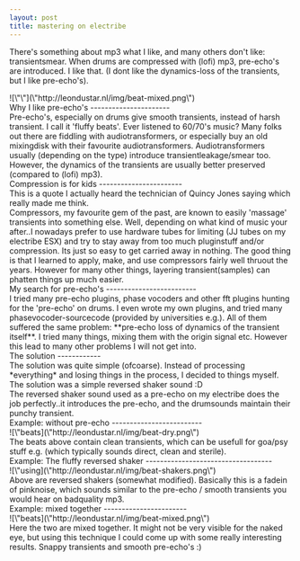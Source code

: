 ```yaml
---
layout: post
title: mastering on electribe
---
```

There's something about mp3 what I like, and many others don't like: transientsmear. When drums are compressed with (lofi) mp3, pre-echo's are introduced. I like that. (I dont like the dynamics-loss of the transients, but I like pre-echo's).


<div>  

</div>
<div>![\"\"](\"http://leondustar.nl/img/beat-mixed.png\")  

<div>  

</div>Why I like pre-echo's
----------------------


<div>  

</div>
<div>Pre-echo's, especially on drums give smooth transients, instead of harsh transient. I call it 'fluffy beats'. Ever listened to 60/70's music? Many folks out there are fiddling with audiotransformers, or especially buy an old mixingdisk with their favourite audiotransformers. Audiotransformers usually (depending on the type) introduce transientleakage/smear too. However, the dynamics of the transients are usually better preserved (compared to (lofi) mp3).
</div>
<div>  

</div>Compression is for kids
-----------------------


<div>  

</div>
<div>This is a quote I actually heard the technician of Quincy Jones saying which really made me think.
</div>
<div>Compressors, my favourite gem of the past, are known to easily 'massage' transients into something else. Well, depending on what kind of music your after..I nowadays prefer to use hardware tubes for limiting (JJ tubes on my electribe ESX) and try to stay away from too much pluginstuff and/or compression. Its just so easy to get carried away in nothing. The good thing is that I learned to apply, make, and use compressors fairly well thruout the years. However for many other things, layering transient(samples) can phatten things up much easier.
</div>
<div>  

</div>My search for pre-echo's
-------------------------


<div>  

</div>
<div>I tried many pre-echo plugins, phase vocoders and other fft plugins hunting for the 'pre-echo' on drums. I even wrote my own plugins, and tried many phasevocoder-sourcecode (provided by universities e.g.). All of them suffered the same problem: **pre-echo loss of dynamics of the transient itself**. I tried many things, mixing them with the origin signal etc. However this lead to many other problems I will not get into.
</div>
<div>  

</div>The solution
------------


<div>  

</div>
<div>The solution was quite simple (ofcoarse). Instead of processing *everything* and losing things in the process, I decided to things myself. The solution was a simple reversed shaker sound :D
</div>
<div>The reversed shaker sound used as a pre-echo on my electribe does the job perfectly..it introduces the pre-echo, and the drumsounds maintain their punchy transient.
</div>
<div>  

</div>Example: without pre-echo
-------------------------


<div>  

</div>
<div>![\"beats](\"http://leondustar.nl/img/beat-dry.png\")
</div>
<div>  

</div>
<div>  

</div>
<div>  

</div>
<div>  

</div>
<div>  

</div>
<div>  

</div>
<div>  

</div>
<div>  

</div>
<div>  

</div>
<div>  

</div>
<div>  

</div>
<div>  

</div>
<div>  

</div>
<div>The beats above contain clean transients, which can be usefull for goa/psy stuff e.g. (which typically sounds direct, clean and sterile).
</div>
<div>  

</div>Example: The fluffy reversed shaker
-----------------------------------


<div>  

</div>
<div>![\"using](\"http://leondustar.nl/img/beat-shakers.png\")
</div>
<div>  

</div>
<div>  

</div>
<div>  

</div>
<div>  

</div>
<div>  

</div>
<div>  

</div>
<div>  

</div>
<div>  

</div>
<div>  

</div>
<div>  

</div>
<div>  

</div>
<div>  

</div>
<div>Above are reversed shakers (somewhat modified). Basically this is a fadein of pinknoise, which sounds similar to the pre-echo / smooth transients you would hear on badquality mp3.
</div>
<div>  

</div>Example: mixed together
-----------------------


<div>  
![\"beats](\"http://leondustar.nl/img/beat-mixed.png\")
</div>
<div>  

</div>
<div>  

</div>
<div>  

</div>
<div>  

</div>
<div>  

</div>
<div>  

</div>
<div>  

</div>
<div>  

</div>
<div>  

</div>
<div>  

</div>
<div>  

</div>
<div>
</div>
<div>  

</div>
<div>  

</div>
<div>Here the two are mixed together. It might not be very visible for the naked eye, but using this technique I could come up with some really interesting results. Snappy transients and smooth pre-echo's :)
</div>
<div>  

</div>
</div>